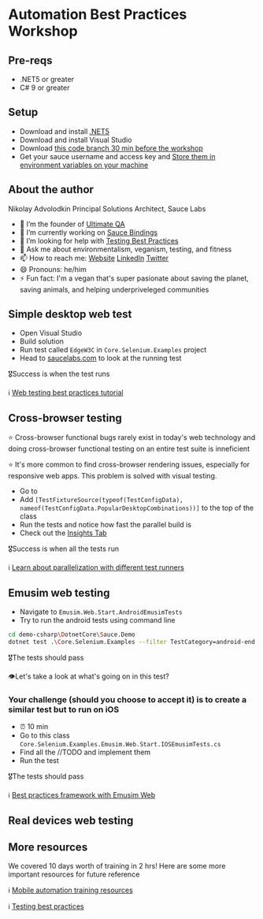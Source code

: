 # Automation Best Practices Workshop

## Pre-reqs

* .NET5 or greater
* C# 9 or greater

## Setup

* Download and install [.NET5](https://dotnet.microsoft.com/download)
* Download and install Visual Studio
* Download [this code branch 30 min before the workshop](https://github.com/saucelabs-training/demo-csharp/tree/2_hr_workshop)
* Get your sauce username and access key and [Store them in environment variables on your machine](https://docs.saucelabs.com/basics/environment-variables/index.html)

## About the author

Nikolay Advolodkin
Principal Solutions Architect, Sauce Labs
- 🔭 I’m the founder of [Ultimate QA](https://ultimateqa.com/)
- 🌱 I’m currently working on [Sauce Bindings](https://github.com/saucelabs/sauce_bindings)
- 🤔 I’m looking for help with [Testing Best Practices](https://github.com/nadvolod/testing-best-practices)
- 💬 Ask me about environmentalism, veganism, testing, and fitness
- 📫 How to reach me:
[Website](https://ultimateqa.com/)
[LinkedIn](https://www.linkedin.com/in/nikolayadvolodkin/)
[Twitter](https://twitter.com/home)
- 😄 Pronouns: he/him
- ⚡ Fun fact: I'm a vegan that's super pasionate about saving the planet, saving animals, and helping underpriveleged communities

## Simple desktop web test

* Open Visual Studio
* Build solution
* Run test called `EdgeW3C` in `Core.Selenium.Examples` project
* Head to [saucelabs.com](https://accounts.saucelabs.com/am/XUI/#login/) to look at the running test

🎖Success is when the test runs

ℹ️ [Web testing best practices tutorial](https://www.youtube.com/watch?v=r9K-2OJUmOE)

## Cross-browser testing

⭐️ Cross-browser functional bugs rarely exist in today's web technology and doing cross-browser functional testing on an entire test suite is inneficient

⭐️ It's more common to find cross-browser rendering issues, especially for responsive web apps. This problem is solved with visual testing.

* Go to 
* Add `[TestFixtureSource(typeof(TestConfigData), nameof(TestConfigData.PopularDesktopCombinations))]` to the top of the class
* Run the tests and notice how fast the parallel build is
* Check out the [Insights Tab](https://app.saucelabs.com/analytics/test-overview)

🎖Success is when all the tests run

ℹ️ [Learn about parallelization with different test runners](https://ultimateqa.com/parallelization-in-csharp/)

## Emusim web testing

* Navigate to `Emusim.Web.Start.AndroidEmusimTests`
* Try to run the android tests using command line

```bash
cd demo-csharp\DotnetCore\Sauce.Demo
dotnet test .\Core.Selenium.Examples --filter TestCategory=android-end
```

🎖The tests should pass

👁Let's take a look at what's going on in this test?

### Your challenge (should you choose to accept it) is to create a similar test but to run on iOS

* ⏰ 10 min
* Go to this class `Core.Selenium.Examples.Emusim.Web.Start.IOSEmusimTests.cs`
* Find all the //TODO and implement them
* Run the test

🎖The tests should pass

ℹ️ [Best practices framework with Emusim Web](https://github.com/saucelabs-training/demo-csharp/tree/master/DotnetCore/Sauce.Demo/Core.BestPractices.Web)

## Real devices web testing



## More resources

We covered 10 days worth of training in 2 hrs! Here are some more important resources for future reference

ℹ️ [Mobile automation training resources](https://github.com/saucelabs-training/demo-java/blob/master/TRAINING.md#mobile-automation-with-appium)

ℹ️ [Testing best practices](https://github.com/nadvolod/testing-best-practices)
